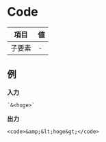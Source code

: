 # Code

| 項目   | 値  |
| ------ | --- |
| 子要素 | -   |

## 例

**入力**

```
`&<hoge>`
```

**出力**

```
<code>&amp;&lt;hoge&gt;</code>
```
